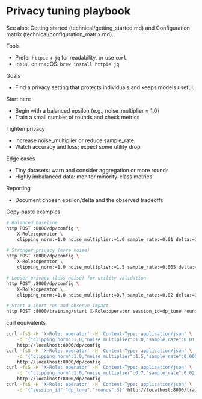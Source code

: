 # Privacy tuning playbook

See also: Getting started (technical/getting_started.md) and Configuration matrix (technical/configuration_matrix.md).

Tools
- Prefer `httpie` + `jq` for readability, or use `curl`.
- Install on macOS: `brew install httpie jq`

Goals
- Find a privacy setting that protects individuals and keeps models useful.

Start here
- Begin with a balanced epsilon (e.g., noise_multiplier ≈ 1.0)
- Train a small number of rounds and check metrics

Tighten privacy
- Increase noise_multiplier or reduce sample_rate
- Watch accuracy and loss; expect some utility drop

Edge cases
- Tiny datasets: warn and consider aggregation or more rounds
- Highly imbalanced data: monitor minority-class metrics

Reporting
- Document chosen epsilon/delta and the observed tradeoffs

Copy‑paste examples
```zsh
# Balanced baseline
http POST :8000/dp/config \
	X-Role:operator \
	clipping_norm:=1.0 noise_multiplier:=1.0 sample_rate:=0.01 delta:=1e-5 accountant=rdp

# Stronger privacy (more noise)
http POST :8000/dp/config \
	X-Role:operator \
	clipping_norm:=1.0 noise_multiplier:=1.5 sample_rate:=0.005 delta:=1e-5 accountant=rdp

# Looser privacy (less noise) for utility validation
http POST :8000/dp/config \
	X-Role:operator \
	clipping_norm:=1.0 noise_multiplier:=0.7 sample_rate:=0.02 delta:=1e-5 accountant=rdp

# Start a short run and observe impact
http POST :8000/training/start X-Role:operator session_id=dp_tune rounds:=3
```

curl equivalents
```zsh
curl -fsS -H 'X-Role: operator' -H 'Content-Type: application/json' \
	-d '{"clipping_norm":1.0,"noise_multiplier":1.0,"sample_rate":0.01,"delta":1e-5,"accountant":"rdp"}' \
	http://localhost:8000/dp/config
curl -fsS -H 'X-Role: operator' -H 'Content-Type: application/json' \
	-d '{"clipping_norm":1.0,"noise_multiplier":1.5,"sample_rate":0.005,"delta":1e-5,"accountant":"rdp"}' \
	http://localhost:8000/dp/config
curl -fsS -H 'X-Role: operator' -H 'Content-Type: application/json' \
	-d '{"clipping_norm":1.0,"noise_multiplier":0.7,"sample_rate":0.02,"delta":1e-5,"accountant":"rdp"}' \
	http://localhost:8000/dp/config
curl -fsS -H 'X-Role: operator' -H 'Content-Type: application/json' \
	-d '{"session_id":"dp_tune","rounds":3}' http://localhost:8000/training/start
```
